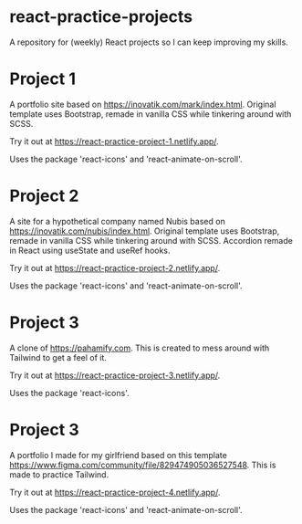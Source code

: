 # react-practice-projects
A repository for (weekly) React projects so I can keep improving my skills.

# Project 1
A portfolio site based on https://inovatik.com/mark/index.html. Original template uses Bootstrap, remade in vanilla CSS while tinkering around with SCSS.

Try it out at https://react-practice-project-1.netlify.app/.

Uses the package 'react-icons' and 'react-animate-on-scroll'.

# Project 2
A site for a hypothetical company named Nubis based on https://inovatik.com/nubis/index.html. Original template uses Bootstrap, remade in vanilla CSS while tinkering around with SCSS. Accordion remade in React using useState and useRef hooks.

Try it out at https://react-practice-project-2.netlify.app/.

Uses the package 'react-icons' and 'react-animate-on-scroll'.

# Project 3
A clone of https://pahamify.com. This is created to mess around with Tailwind to get a feel of it.

Try it out at https://react-practice-project-3.netlify.app/.

Uses the package 'react-icons'.

# Project 3
A portfolio I made for my girlfriend based on this template https://www.figma.com/community/file/829474905036527548. This is made to practice Tailwind.

Try it out at https://react-practice-project-4.netlify.app/.

Uses the package 'react-icons' and 'react-animate-on-scroll'.
